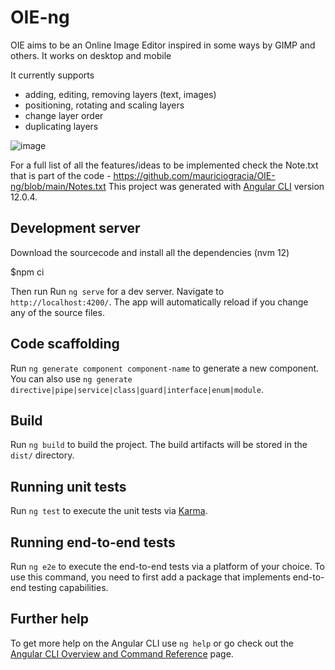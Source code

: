# OIE-ng

OIE aims to be an Online Image Editor inspired in some ways by GIMP and others. It works on desktop and mobile

It currently supports 
 - adding, editing, removing layers (text, images)
 - positioning, rotating and scaling layers 
 - change layer order
 - duplicating layers

![image](https://user-images.githubusercontent.com/2321661/160521310-41a181cf-5d4a-4105-9bb5-8ede7b03a2a6.png)

For a full list of all the features/ideas to be implemented check the Note.txt that is part of the code - https://github.com/mauriciogracia/OIE-ng/blob/main/Notes.txt 
This project was generated with [Angular CLI](https://github.com/angular/angular-cli) version 12.0.4.

## Development server
Download the sourcecode and install all the dependencies (nvm 12)

$npm ci

Then run 
Run `ng serve` for a dev server. Navigate to `http://localhost:4200/`. The app will automatically reload if you change any of the source files.

## Code scaffolding

Run `ng generate component component-name` to generate a new component. You can also use `ng generate directive|pipe|service|class|guard|interface|enum|module`.

## Build

Run `ng build` to build the project. The build artifacts will be stored in the `dist/` directory.

## Running unit tests

Run `ng test` to execute the unit tests via [Karma](https://karma-runner.github.io).

## Running end-to-end tests

Run `ng e2e` to execute the end-to-end tests via a platform of your choice. To use this command, you need to first add a package that implements end-to-end testing capabilities.

## Further help

To get more help on the Angular CLI use `ng help` or go check out the [Angular CLI Overview and Command Reference](https://angular.io/cli) page.
